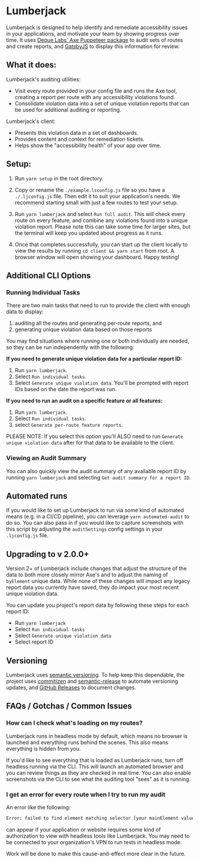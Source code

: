# Lumberjack

Lumberjack is designed to help identify and remediate accessibility issues in your applications, and motivate your team by showing progress over time. It uses [Deque Labs' Axe Puppeteer package](https://www.npmjs.com/package/@axe-core/puppeteer) to audit sets of routes and create reports, and [GatsbyJS](https://www.gatsbyjs.org/) to display this information for review.

## What it does:

Lumberjack's auditing utilities:

- Visit every route provided in your config file and runs the Axe tool, creating a report per route with any accessibility violations found.
- Consolidate violation data into a set of unique violation reports that can be used for additional auditing or reporting.

Lumberjack's client:
- Presents this violation data in a set of dashboards.
- Provides content and context for remediation tickets.
- Helps show the "accessibility health" of your app over time.

## Setup:

1.  Run `yarn setup` in the root directory.

1.  Copy or rename the `./example.lsconfig.js` file so you have a `./.ljconfig.js` file. Then edit it to suit your application's needs. We recommend starting small with just a few routes to test your setup.

1. Run `yarn lumberjack` and select `Run full audit`. This will check every route on every feature, and combine any violations found into a unique violation report. Please note this can take some time for larger sites, but the terminal will keep you updated about progress as it runs.

1. Once that completes successfully, you can start up the client locally to view the results by running `cd client && yarn start` from root. A browser window will open showing your dashboard. Happy testing!

## Additional CLI Options

### Running Individual Tasks

There are two main tasks that need to run to provide the client with enough data to display:

1. auditing all the routes and generating per-route reports, and
1. generating unique violation data based on those reports

You may find situations where running one or both individually are needed, so they can be run independently with the following:

**If you need to generate unique violation data for a particular report ID:**
1. Run `yarn lumberjack`.
1. Select `Run individual tasks`.
1. Select `Generate unique violation data`. You'll be prompted with report IDs based on the date the report was run.

**If you need to run an audit on a specific feature or all features:**
1. Run `yarn lumberjack`.
1. Select `Run individual tasks`.
1. select `Generate per-route feature reports`. 

PLEASE NOTE: If you select this option you'll ALSO need to run `Generate unique violation data` after for that data to be available to the client.

### Viewing an Audit Summary

You can also quickly view the audit summary of any available report ID by running `yarn lumberjack` and selecting `Get audit summary for a report ID`.

## Automated runs

If you would like to set up Lumberjack to run via some kind of automated means (e.g. in a CI/CD pipeline), you can leverage `yarn automated-audit` to do so. You can also pass in if you would like to capture screenshots with this script by adjusting the `auditSettings` config settings in your `.ljconfig.js` file.

## Upgrading to v 2.0.0+

Version 2+ of Lumberjack include changes that adjust the structure of the data to both more closely mirror Axe's and to adjust the naming of `byElement` unique data. While none of these changes will impact any legacy report data you currently have saved, they do impact your most recent unique violation data.

You can update you project's report data by following these steps for each report ID:

- Run `yarn lumberjack`
- Select `Run individual tasks`
- Select `Generate unique violation data`
- Select report ID

## Versioning

Lumberjack uses [semantic versioning](https://semver.org/). To help keep this dependable, the project uses [commitizen](https://github.com/commitizen/cz-cli) and [semantic-release](https://github.com/semantic-release/semantic-release) to automate versioning updates, and [GitHub Releases](https://docs.github.com/en/github/administering-a-repository/releasing-projects-on-github/about-releases) to document changes. 

## FAQs / Gotchas / Common Issues

### How can I check what's loading on my routes?

Lumberjack runs in headless mode by default, which means no browser is launched and everything runs behind the scenes. This also means everything is hidden from you.

If you'd like to see everything that is loaded as Lumberjack runs, turn off headless running via the CLI. This will launch an automated browser and you can review things as they are checked in real time. You can also enable screenshots via the CLI to see what the auditing tool "sees" as it is running.

### I get an error for every route when I try to run my audit

An error like the following:

```bash
Error: failed to find element matching selector [your mainElement value]
```
can appear if your application or website requires some kind of authorization to view with headless tools like Lumberjack. You may need to be connected to your organization's VPN to run tests in headless mode.

Work will be done to make this cause-and-effect more clear in the future.
